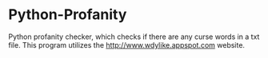 # Python-Profanity
Python profanity checker, which checks if there are any curse words in a txt file. This program utilizes the http://www.wdylike.appspot.com website.
